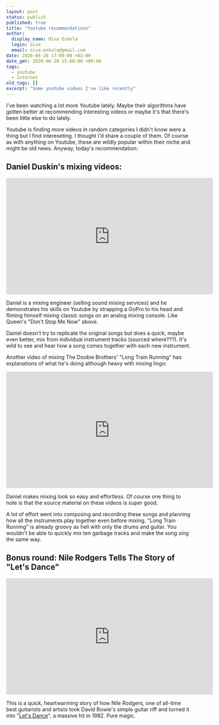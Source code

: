 ```yaml
---
layout: post
status: publish
published: true
title: "Youtube recommendations"
author:
  display_name: Oiva Eskola
  login: oiva
  email: oiva.eskola@gmail.com
date: 2020-06-28 17:00:00 +02:00
date_gmt: 2020-06-28 15:00:00 +00:00
tags:
  - youtube
  - internet
old_tags: []
excerpt: "Some youtube videos I've like recently"
---
```


I've been watching a lot more Youtube lately. Maybe their algorithms have gotten better at recommending interesting videos or maybe it's that there's been little else to do lately.

Youtube is finding more videos in random categories I didn't know were a thing but I find intereseting. I thought I'd share a couple of them. Of course as with anything on Youtube, these are wildly popular within their niche and might be old news. Anyway, today's recommendation:

## Daniel Duskin's mixing videos:

<iframe width="560" height="315" src="https://www.youtube.com/embed/Em9EwVQy-6s" frameborder="0" allow="accelerometer; autoplay; encrypted-media; gyroscope; picture-in-picture" allowfullscreen></iframe>

Daniel is a mixing engineer (selling sound mixing services) and he demonstrates his skills on Youtube by strapping a GoPro to his head and fliming himself mixing classic songs on an analog mixing console. Like Queen's "Don't Stop Me Now" above.

Daniel doesn't try to replicate the original songs but does a quick, maybe even better, mix from individual instrument tracks (sourced where???). It's wild to see and hear how a song comes together with each new instrument.

Another video of mixing The Doobie Brothers' "Long Train Running" has explanations of what he's doing although heavy with mixing lingo:

<iframe width="560" height="315" src="https://www.youtube.com/embed/_QkyzM0xLLk" frameborder="0" allow="accelerometer; autoplay; encrypted-media; gyroscope; picture-in-picture" allowfullscreen></iframe>

Daniel makes mixing look so easy and effortless. Of course one thing to note is that the source material on these videos is super good.

A lot of effort went into composing and recording these songs and planning how all the instruments play together even before mixing. "Long Train Running" is already groovy as hell with only the drums and guitar. You wouldn't be able to quickly mix ten garbage tracks and make the song _sing_ the same way.

## Bonus round: Nile Rodgers Tells The Story of "Let's Dance" 

<iframe width="560" height="315" src="https://www.youtube.com/embed/NlDCPCwVNUw" frameborder="0" allow="accelerometer; autoplay; encrypted-media; gyroscope; picture-in-picture" allowfullscreen></iframe>

This is a quick, heartwarming story of how Nile Rodgers, one of all-time best guitarists and artists took David Bowie's simple guitar riff and turned it into "[Let's Dance](https://en.wikipedia.org/wiki/Let%27s_Dance_\(David_Bowie_song\))", a massive hit in 1982. Pure magic.
